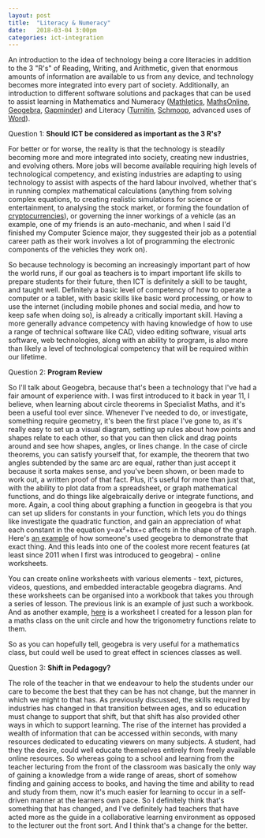 ```yaml
---
layout: post
title:  "Literacy & Numeracy"
date:   2018-03-04 3:00pm
categories: ict-integration
---
```

An introduction to the idea of technology being a core literacies in addition to the 3 "R's" of Reading, Writing, and Arithmetic, given that enormous amounts of information are available to us from any device, and technology becomes more integrated into every part of society. Additionally, an introduction to different software solutions and packages that can be used to assist learning in Mathematics and Numeracy ([Mathletics](http://au.mathletics.com/), [MathsOnline](https://www.mathsonline.com.au/), [Geogebra](https://www.geogebra.org/), [Gapminder](https://www.gapminder.org/)) and Literacy ([Turnitin](http://turnitin.com/), [Schmoop](https://www.shmoop.com/), advanced uses of [Word](https://products.office.com/en-au/word)).

Question 1: **Should ICT be considered as important as the 3 R's?**

For better or for worse, the reality is that the technology is steadily becoming more and more integrated into society, creating new industries, and evolving others. More jobs will become available requiring high levels of technological competency, and existing industries are adapting to using technology to assist with aspects of the hard labour involved, whether that's in running complex mathematical calculations (anything from solving complex equations, to creating realistic simulations for science or entertainment, to analysing the stock market, or forming the foundation of [cryptocurrencies](https://en.wikipedia.org/wiki/Cryptocurrency)), or governing the inner workings of a vehicle (as an example, one of my friends is an auto-mechanic, and when I said I'd finished my Computer Science major, they suggested their job as a potential career path as their work involves a lot of programming the electronic components of the vehicles they work on).

So because technology is becoming an increasingly important part of how the world runs, if our goal as teachers is to impart important life skills to prepare students for their future, then ICT is definitely a skill to be taught, and taught well. Definitely a basic level of competency of how to operate a computer or a tablet, with basic skills like basic word processing, or how to use the internet (including mobile phones and social media, and how to keep safe when doing so), is already a critically important skill. Having a more generally advance competency with having knowledge of how to use a range of technical software like CAD,  video editing software, visual arts software, web technologies, along with an ability to program, is also more than likely a level of technological competency that will be required within our lifetime.

Question 2: **Program Review**

So I'll talk about Geogebra, because that's been a technology that I've had a fair amount of experience with. I was first introduced to it back in year 11, I believe, when learning about circle theorems in Specialist Maths, and it's been a useful tool ever since. Whenever I've needed to do, or investigate, something require geometry, it's been the first place I've gone to, as it's really easy to set up a visual diagram, setting up rules about how points and shapes relate to each other, so that you can then click and drag points around and see how shapes, angles, or lines change. In the case of circle theorems, you can satisfy yourself that, for example, the theorem that two angles subtended by the same arc are equal, rather than just accept it because it sorta makes sense, and you've been shown, or been made to work out, a written proof of that fact. Plus, it's useful for more than just that, with the ability to plot data from a spreadsheet, or graph mathematical functions, and do things like algebraically derive or integrate functions, and more. Again, a cool thing about graphing a function in geogebra is that you can set up sliders for constants in your function, which lets you do things like investigate the quadratic function, and gain an appreciation of what each constant in the equation y=ax²+bx+c affects in the shape of the graph. Here's [an example](https://www.geogebra.org/m/Uu62h5Yd#material/QfQPfRUJ) of how someone's used geogebra to demonstrate that exact thing. And this leads into one of the coolest more recent features (at least since 2011 when I first was introduced to geogebra) - online worksheets.

You can create online worksheets with various elements - text, pictures, videos, questions, and embedded interactable geogebra diagrams. And these worksheets can be organised into a workbook that takes you through a series of lesson. The previous link is an example of just such a workbook. And as another example, [here](https://ggbm.at/U68cGEex) is a worksheet I created for a lesson plan for a maths class on the unit circle and how the trigonometry functions relate to them.

So as you can hopefully tell, geogebra is very useful for a mathematics class, but could well be used to great effect in sciences classes as well.

Question 3: **Shift in Pedagogy?**

The role of the teacher in that we endeavour to help the students under our care to become the best that they can be has not change, but the manner in which we might to that has. As previously discussed, the skills required by industries has changed in that transition between ages, and so education must change to support that shift, but that shift has also provided other ways in which to support learning. The rise of the internet has provided a wealth of information that can be accessed within seconds, with many resources dedicated to educating viewers on many subjects. A student, had they the desire, could well educate themselves entirely from freely available online resources. So whereas going to a school and learning from the teacher lecturing from the front of the classroom was basically the only way of gaining a knowledge from a wide range of areas, short of somehow finding and gaining access to books, and having the time and ability to read and study from them, now it's much easier for learning to occur in a self-driven manner at the learners own pace. So I definitely think that's something that has changed, and I've definitely had teachers that have acted more as the guide in a collaborative learning environment as opposed to the lecturer out the front sort. And I think that's a change for the better.
